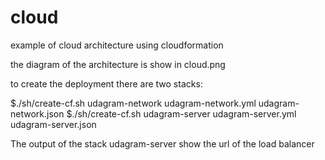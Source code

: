 # cloud
example of cloud architecture using cloudformation

the diagram of the architecture is show in cloud.png

to create the deployment there are two stacks:

$./sh/create-cf.sh udagram-network udagram-network.yml udagram-network.json
$./sh/create-cf.sh udagram-server udagram-server.yml udagram-server.json

The output of the stack udagram-server show the url of the load balancer